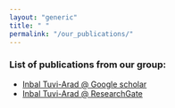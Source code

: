 ```yaml
---
layout: "generic"
title: " "
permalink: "/our_publications/"
---
```


### List of publications from our group:
* [Inbal Tuvi-Arad @ Google scholar](https://scholar.google.com/citations?user=bRqtuCAAAAAJ&hl=iw)
* [Inbal Tuvi-Arad @ ResearchGate](https://www.researchgate.net/profile/Inbal-Tuvi-Arad)
